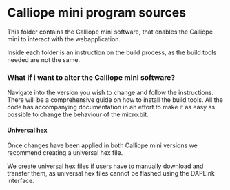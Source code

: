 # Calliope mini program sources

This folder contains the Calliope mini software, that enables the Calliope mini to interact with the webapplication.

Inside each folder is an instruction on the build process, as the build tools needed are not the same.

### What if i want to alter the Calliope mini software?
Navigate into the version you wish to change and follow the instructions. 
There will be a comprehensive guide on how to install the build tools. All the code has accompanying documentation
in an effort to make it as easy as possible to change the behaviour of the micro:bit.

#### Universal hex
Once changes have been applied in both Calliope mini versions we recommend creating a universal hex file.

We create universal hex files if users have to manually download and transfer them, as universal hex files cannot be flashed using the DAPLink interface.